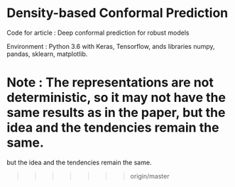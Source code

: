 # Density-based Conformal Prediction

Code for article : Deep conformal prediction for robust models

Environment : Python 3.6 with Keras, Tensorflow, ands libraries numpy, pandas, sklearn, matplotlib.

Note : The representations are not deterministic, so it may not have the same results as in the paper,
but the idea and the tendencies remain the same.
=======
but the idea and the tendencies remain the same.
>>>>>>> origin/master
